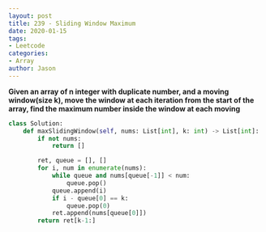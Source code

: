 ```yaml
---
layout: post
title: 239 - Sliding Window Maximum
date: 2020-01-15
tags:
- Leetcode
categories:
- Array
author: Jason
---
```

**Given an array of n integer with duplicate number, and a moving window(size k), move the window at each iteration from the start of the array, find the maximum number inside the window at each moving**

``` python
class Solution:
    def maxSlidingWindow(self, nums: List[int], k: int) -> List[int]:
        if not nums:
            return []

        ret, queue = [], []
        for i, num in enumerate(nums):
            while queue and nums[queue[-1]] < num:
                queue.pop()
            queue.append(i)
            if i - queue[0] == k:
                queue.pop(0)
            ret.append(nums[queue[0]])
        return ret[k-1:]
```
